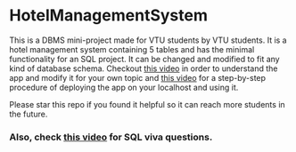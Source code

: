 # HotelManagementSystem

This is a DBMS mini-project made for VTU students by VTU students. It is a hotel management system containing 5 tables and has the minimal functionality for an SQL project. It can be changed and modified to fit any kind of database schema. Checkout [this video](https://youtu.be/JZdMXUIMdQw) in order to understand the app and modify it for your own topic and [this video](https://youtu.be/fV8ointgMeQ) for a step-by-step procedure of deploying the app on your localhost and using it. 

Please star this repo if you found it helpful so it can reach more students in the future.

### Also, check [this video](https://youtu.be/dQw4w9WgXcQ) for SQL viva questions.
